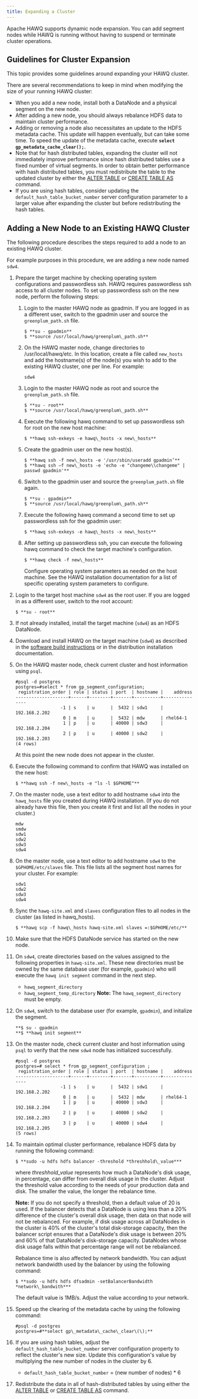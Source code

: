 ```yaml
---
title: Expanding a Cluster
---
```


Apache HAWQ supports dynamic node expansion. You can add segment nodes while HAWQ is running without having to suspend or terminate cluster operations.

## Guidelines for Cluster Expansion <a name="topic_kkc_tgb_h5"></a>

This topic provides some guidelines around expanding your HAWQ cluster.

There are several recommendations to keep in mind when modifying the size of your running HAWQ cluster:

-   When you add a new node, install both a DataNode and a physical segment on the new node.
-   After adding a new node, you should always rebalance HDFS data to maintain cluster performance.
-   Adding or removing a node also necessitates an update to the HDFS metadata cache. This update will happen eventually, but can take some time. To speed the update of the metadata cache, execute **`select gp_metadata_cache_clear();`**.
-   Note that for hash distributed tables, expanding the cluster will not immediately improve performance since hash distributed tables use a fixed number of virtual segments. In order to obtain better performance with hash distributed tables, you must redistribute the table to the updated cluster by either the [ALTER TABLE](../reference/sql/ALTER-TABLE.html) or [CREATE TABLE AS](../reference/sql/CREATE-TABLE-AS.html) command.
-   If you are using hash tables, consider updating the `default_hash_table_bucket_number` server configuration parameter to a larger value after expanding the cluster but before redistributing the hash tables.

## Adding a New Node to an Existing HAWQ Cluster <a name="task_hawq_expand"></a>

The following procedure describes the steps required to add a node to an existing HAWQ cluster.

For example purposes in this procedure, we are adding a new node named `sdw4`.

1.  Prepare the target machine by checking operating system configurations and passwordless ssh. HAWQ requires passwordless ssh access to all cluster nodes. To set up passwordless ssh on the new node, perform the following steps:
    1.  Login to the master HAWQ node as gpadmin. If you are logged in as a different user, switch to the gpadmin user and source the `greenplum_path.sh` file.

        ```
        $ **su - gpadmin**
        $ **source /usr/local/hawq/greenplum\_path.sh**
        ```

    2.  On the HAWQ master node, change directories to /usr/local/hawq/etc. In this location, create a file called `new_hosts` and add the hostname\(s\) of the node\(s\) you wish to add to the existing HAWQ cluster, one per line. For example:

        ```
        sdw4
        ```

    3.  Login to the master HAWQ node as root and source the `greenplum_path.sh` file.

        ```
        $ **su - root**
        $ **source /usr/local/hawq/greenplum\_path.sh**
        ```

    4.  Execute the following hawq command to set up passwordless ssh for root on the new host machine:

        ```
        $ **hawq ssh-exkeys -e hawq\_hosts -x new\_hosts**
        ```

    5.  Create the gpadmin user on the new host\(s\).

        ```
        $ **hawq ssh -f new\_hosts -e '/usr/sbin/useradd gpadmin’**
        $ **hawq ssh –f new\_hosts -e 'echo -e "changeme\\changeme" | passwd gpadmin'**
        ```

    6.  Switch to the gpadmin user and source the `greenplum_path.sh` file again.

        ```
        $ **su - gpadmin**
        $ **source /usr/local/hawq/greenplum\_path.sh**
        ```

    7.  Execute the following hawq command a second time to set up passwordless ssh for the gpadmin user:

        ```
        $ **hawq ssh-exkeys -e hawq\_hosts -x new\_hosts**
        ```

    8.  After setting up passwordless ssh, you can execute the following hawq command to check the target machine's configuration.

        ```
        $ **hawq check -f new\_hosts**
        ```

        Configure operating system parameters as needed on the host machine. See the HAWQ installation documentation for a list of specific operating system parameters to configure.

2.  Login to the target host machine `sdw4` as the root user. If you are logged in as a different user, switch to the root account:

    ```
    $ **su - root**
    ```

3.  If not already installed, install the target machine \(`sdw4`\) as an HDFS DataNode.
4.  Download and install HAWQ on the target machine \(`sdw4`\) as described in the [software build instructions](https://cwiki.apache.org/confluence/display/HAWQ/Build+and+Install) or in the distribution installation documentation.
5.  On the HAWQ master node, check current cluster and host information using `psql`.

    ```
    #psql -d postgres
    postgres=#select * from gp_segment_configuration;
     registration_order | role | status | port  | hostname |    address    
    --------------------+------+--------+-------+----------+---------------
                     -1 | s    | u      |  5432 | sdw1     | 192.168.2.202
                      0 | m    | u      |  5432 | mdw      | rhel64-1
                      1 | p    | u      | 40000 | sdw3     | 192.168.2.204
                      2 | p    | u      | 40000 | sdw2     | 192.168.2.203
    (4 rows)
    ```

    At this point the new node does not appear in the cluster.

6.  Execute the following command to confirm that HAWQ was installed on the new host:

    ```
    $ **hawq ssh -f new\_hosts -e "ls -l $GPHOME"**
    ```

7.  On the master node, use a text editor to add hostname `sdw4` into the `hawq_hosts` file you created during HAWQ installation. \(If you do not already have this file, then you create it first and list all the nodes in your cluster.\)

    ```
    mdw
    smdw
    sdw1
    sdw2
    sdw3
    sdw4
    ```

8.  On the master node, use a text editor to add hostname `sdw4` to the `$GPHOME/etc/slaves` file. This file lists all the segment host names for your cluster. For example:

    ```
    sdw1
    sdw2
    sdw3
    sdw4
    ```

9.  Sync the `hawq-site.xml` and `slaves` configuration files to all nodes in the cluster \(as listed in hawq\_hosts\).

    ```
    $ **hawq scp -f hawq\_hosts hawq-site.xml slaves =:$GPHOME/etc/**
    ```

10. Make sure that the HDFS DataNode service has started on the new node.
11. On `sdw4`, create directories based on the values assigned to the following properties in `hawq-site.xml`. These new directories must be owned by the same database user \(for example, `gpadmin`\) who will execute the `hawq init segment` command in the next step.

    -   `hawq_segment_directory`
    -   `hawq_segment_temp_directory`
    **Note:** The `hawq_segment_directory` must be empty.

12. On `sdw4`, switch to the database user \(for example, `gpadmin`\), and initalize the segment.

    ```
    **$ su - gpadmin
    **$ **hawq init segment**
    ```

13. On the master node, check current cluster and host information using `psql` to verify that the new `sdw4` node has initialized successfully.

    ```
    #psql -d postgres
    postgres=# select * from gp_segment_configuration ;
     registration_order | role | status | port  | hostname |    address    
    --------------------+------+--------+-------+----------+---------------
                     -1 | s    | u      |  5432 | sdw1     | 192.168.2.202
                      0 | m    | u      |  5432 | mdw      | rhel64-1
                      1 | p    | u      | 40000 | sdw3     | 192.168.2.204
                      2 | p    | u      | 40000 | sdw2     | 192.168.2.203
                      3 | p    | u      | 40000 | sdw4     | 192.168.2.205
    (5 rows)
    ```

14. To maintain optimal cluster performance, rebalance HDFS data by running the following command:

    ```
    $ **sudo -u hdfs hdfs balancer -threshold *threshhold\_value***
    ```

    where *threshhold\_value* represents how much a DataNode's disk usage, in percentage, can differ from overall disk usage in the cluster. Adjust the threshold value according to the needs of your production data and disk. The smaller the value, the longer the rebalance time.

    **Note:** If you do not specify a threshold, then a default value of 20 is used. If the balancer detects that a DataNode is using less than a 20% difference of the cluster's overall disk usage, then data on that node will not be rebalanced. For example, if disk usage across all DataNodes in the cluster is 40% of the cluster's total disk-storage capacity, then the balancer script ensures that a DataNode's disk usage is between 20% and 60% of that DataNode's disk-storage capacity. DataNodes whose disk usage falls within that percentage range will not be rebalanced.

    Rebalance time is also affected by network bandwidth. You can adjust network bandwidth used by the balancer by using the following command:

    ```
    $ **sudo -u hdfs hdfs dfsadmin -setBalancerBandwidth *network\_bandwith***
    ```

    The default value is 1MB/s. Adjust the value according to your network.

15. Speed up the clearing of the metadata cache by using the following command:

    ```
    #psql -d postgres
    postgres=#**select gp\_metadata\_cache\_clear\(\);**
    ```

16. If you are using hash tables, adjust the `default_hash_table_bucket_number` server configuration property to reflect the cluster's new size. Update this configuration's value by multiplying the new number of nodes in the cluster by 6.
    -   `default_hash_table_bucket_number` = \(new number of nodes\) \* 6
17. Redistribute the data in all of hash-distributed tables by using either the [ALTER TABLE](../reference/sql/ALTER-TABLE.html) or [CREATE TABLE AS](../reference/sql/CREATE-TABLE-AS.html) command.
